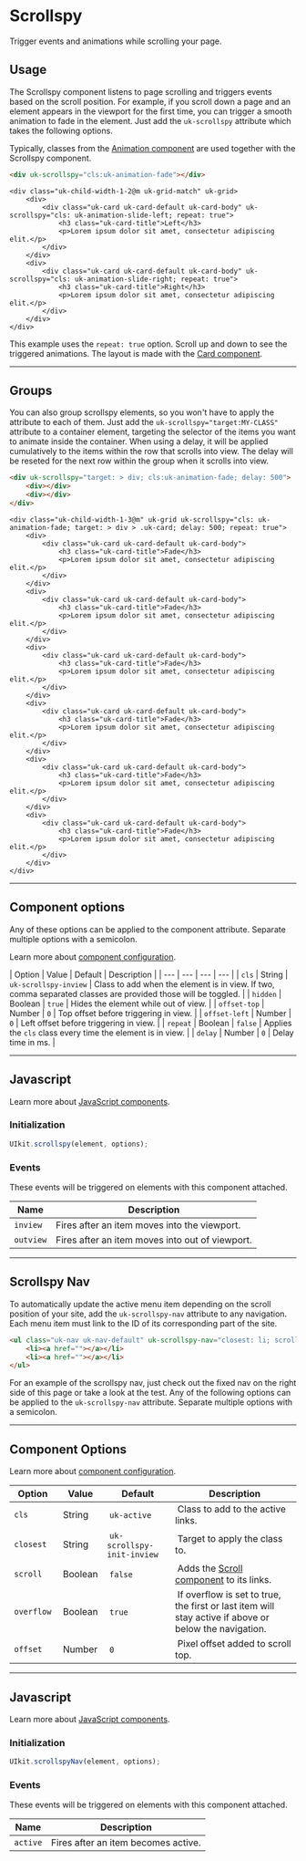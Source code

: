 # Scrollspy

<p class="uk-text-lead">Trigger events and animations while scrolling your page.</p>

## Usage

The Scrollspy component listens to page scrolling and triggers events based on the scroll position. For example, if you scroll down a page and an element appears in the viewport for the first time, you can trigger a smooth animation to fade in the element. Just add the `uk-scrollspy` attribute which takes the following options.

Typically, classes from the [Animation component](animation.md) are used together with the Scrollspy component.

```html
<div uk-scrollspy="cls:uk-animation-fade"></div>
```

```example
<div class="uk-child-width-1-2@m uk-grid-match" uk-grid>
    <div>
        <div class="uk-card uk-card-default uk-card-body" uk-scrollspy="cls: uk-animation-slide-left; repeat: true">
            <h3 class="uk-card-title">Left</h3>
            <p>Lorem ipsum dolor sit amet, consectetur adipiscing elit.</p>
        </div>
    </div>
    <div>
        <div class="uk-card uk-card-default uk-card-body" uk-scrollspy="cls: uk-animation-slide-right; repeat: true">
            <h3 class="uk-card-title">Right</h3>
            <p>Lorem ipsum dolor sit amet, consectetur adipiscing elit.</p>
        </div>
    </div>
</div>
```

This example uses the `repeat: true` option. Scroll up and down to see the triggered animations. The layout is made with the [Card component](card.md).

***

## Groups

You can also group scrollspy elements, so you won't have to apply the attribute to each of them. Just add the `uk-scrollspy="target:MY-CLASS"` attribute to a container element, targeting the selector of the items you want to animate inside the container. When using a delay, it will be applied cumulatively to the items within the row that scrolls into view. The delay will be reseted for the next row within the group when it scrolls into view.

```html
<div uk-scrollspy="target: > div; cls:uk-animation-fade; delay: 500">
    <div></div>
    <div></div>
</div>
```

```example
<div class="uk-child-width-1-3@m" uk-grid uk-scrollspy="cls: uk-animation-fade; target: > div > .uk-card; delay: 500; repeat: true">
    <div>
        <div class="uk-card uk-card-default uk-card-body">
            <h3 class="uk-card-title">Fade</h3>
            <p>Lorem ipsum dolor sit amet, consectetur adipiscing elit.</p>
        </div>
    </div>
    <div>
        <div class="uk-card uk-card-default uk-card-body">
            <h3 class="uk-card-title">Fade</h3>
            <p>Lorem ipsum dolor sit amet, consectetur adipiscing elit.</p>
        </div>
    </div>
    <div>
        <div class="uk-card uk-card-default uk-card-body">
            <h3 class="uk-card-title">Fade</h3>
            <p>Lorem ipsum dolor sit amet, consectetur adipiscing elit.</p>
        </div>
    </div>
    <div>
        <div class="uk-card uk-card-default uk-card-body">
            <h3 class="uk-card-title">Fade</h3>
            <p>Lorem ipsum dolor sit amet, consectetur adipiscing elit.</p>
        </div>
    </div>
    <div>
        <div class="uk-card uk-card-default uk-card-body">
            <h3 class="uk-card-title">Fade</h3>
            <p>Lorem ipsum dolor sit amet, consectetur adipiscing elit.</p>
        </div>
    </div>
    <div>
        <div class="uk-card uk-card-default uk-card-body">
            <h3 class="uk-card-title">Fade</h3>
            <p>Lorem ipsum dolor sit amet, consectetur adipiscing elit.</p>
        </div>
    </div>
</div>
```

***

## Component options

Any of these options can be applied to the component attribute. Separate multiple options with a semicolon.

Learn more about [component configuration](javascript.md#component-configuration).

| Option | Value | Default | Description |
| --- | --- | --- | --- |
| `cls` | String | `uk-scrollspy-inview` | Class to add when the element is in view. If two, comma separated classes are provided those will be toggled. |
| `hidden` | Boolean | `true` | Hides the element while out of view. |
| `offset-top` | Number | `0` | Top offset before triggering in view. |
| `offset-left` | Number | `0` | Left offset before triggering in view. |
| `repeat` | Boolean | `false` | Applies the `cls` class every time the element is in view. |
| `delay` | Number | `0` | Delay time in ms. |

***

## Javascript

Learn more about [JavaScript components](javascript.md#programmatic-use).

### Initialization

```js
UIkit.scrollspy(element, options);
```

### Events

These events will be triggered on elements with this component attached.

| Name | Description |
| --- | --- |
| `inview` | Fires after an item moves into the viewport. |
| `outview` | Fires after an item moves into out of viewport. |

***

## Scrollspy Nav

To automatically update the active menu item depending on the scroll position of your site, add the `uk-scrollspy-nav` attribute to any navigation. Each menu item must link to the ID of its corresponding part of the site.

```html
<ul class="uk-nav uk-nav-default" uk-scrollspy-nav="closest: li; scroll: true">
    <li><a href=""></a></li>
    <li><a href=""></a></li>
</ul>
```

For an example of the scrollspy nav, just check out the fixed nav on the right side of this page or take a look at the test. Any of the following options can be applied to the `uk-scrollspy-nav` attribute. Separate multiple options with a semicolon.

***

## Component Options

Learn more about [component configuration](javascript.md#component-configuration).

| Option | Value | Default | Description |
| --- | --- | --- | --- |
| `cls` | String | `uk-active` | Class to add to the active links. |
| `closest` | String | `uk-scrollspy-init-inview` | Target to apply the class to. |
| `scroll` | Boolean | `false` | Adds the [Scroll component](scroll.md) to its links. |
| `overflow` | Boolean | `true` | If overflow is set to true, the first or last item will stay active if above or below the navigation. |
| `offset` | Number | `0` | Pixel offset added to scroll top. |

***

## Javascript

Learn more about [JavaScript components](javascript.md#programmatic-use).

### Initialization

```js
UIkit.scrollspyNav(element, options);
```

### Events

These events will be triggered on elements with this component attached.

| Name | Description |
| --- | --- |
| `active` | Fires after an item becomes active. |
